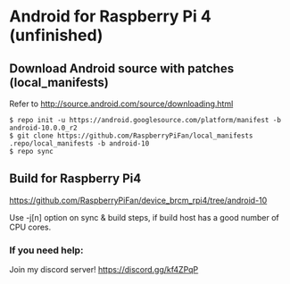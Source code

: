 # Android for Raspberry Pi 4 (unfinished)

## Download Android source with patches (local_manifests)
 Refer to http://source.android.com/source/downloading.html
 ```
 $ repo init -u https://android.googlesource.com/platform/manifest -b android-10.0.0_r2
 $ git clone https://github.com/RaspberryPiFan/local_manifests .repo/local_manifests -b android-10
 $ repo sync
 ```

## Build for Raspberry Pi4
 https://github.com/RaspberryPiFan/device_brcm_rpi4/tree/android-10

Use -j[n] option on sync & build steps, if build host has a good number of CPU cores.


### If you need help:
Join my discord server!
https://discord.gg/kf4ZPqP
